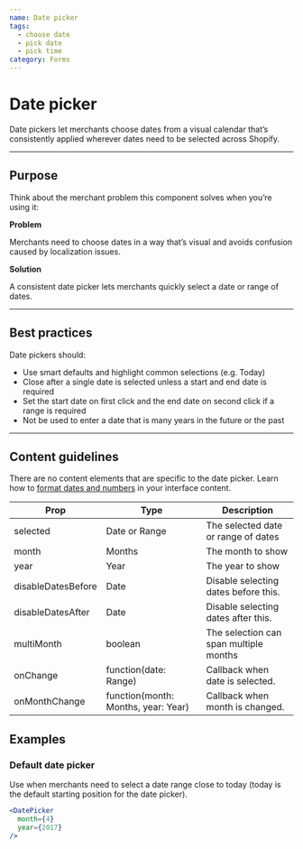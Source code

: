 ```yaml
---
name: Date picker
tags:
  - choose date
  - pick date
  - pick time
category: Forms
---
```


# Date picker
Date pickers let merchants choose dates from a visual calendar that’s
consistently applied wherever dates need to be selected across Shopify.

---

## Purpose

Think about the merchant problem this component solves when you’re using it:

**Problem**

Merchants need to choose dates in a way that’s visual and avoids confusion
caused by localization issues.

**Solution**

A consistent date picker lets merchants quickly select a date or range of
dates.

---

## Best practices

Date pickers should:

* Use smart defaults and highlight common selections (e.g. Today)
* Close after a single date is selected unless a start and end date is required
* Set the start date on first click and the end date on second click if a range
is required
* Not be used to enter a date that is many years in the future or the past

---

## Content guidelines
There are no content elements that are specific to the date picker.
Learn how to [format dates and numbers](/content/grammar-and-mechanics#dates-and-numbers) in your interface content.

| Prop | Type | Description |
| ---- | ---- | ----------- |
| selected | Date or Range | The selected date or range of dates |
| month | Months | The month to show |
| year | Year | The year to show |
| disableDatesBefore | Date | Disable selecting dates before this. |
| disableDatesAfter | Date |  Disable selecting dates after this.|
| multiMonth | boolean | The selection can span multiple months |
| onChange | function(date: Range) | Callback when date is selected. |
| onMonthChange | function(month: Months, year: Year) | Callback when month is changed. |

## Examples

### Default date picker

Use when merchants need to select a date range close to today (today is the default starting position for the date picker).

```jsx
<DatePicker
  month={4}
  year={2017}
/>
```
